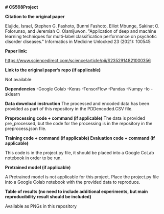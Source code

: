 **# CS598Project**

**Citation to the original paper**

Elujide, Israel, Stephen G. Fashoto, Bunmi Fashoto, Elliot Mbunge, Sakinat O. Folorunso, and Jeremiah O. Olamijuwon. "Application of deep and machine learning techniques for multi-label classification performance on psychotic disorder diseases." Informatics in Medicine Unlocked 23 (2021): 100545


**Paper link:**

https://www.sciencedirect.com/science/article/pii/S2352914821000356


**Link to the original paper’s repo (if applicable)**

Not available


**Dependencies**
-Google Colab
-Keras
-TensorFlow
-Pandas
-Numpy
-Io
-sklearn

**Data download instruction**
The processed and encoded data has been provided as part of this repository in the PDDencoded.CSV file.


**Preprocessing code + command (if applicable)**
The data is provided pre_processed, but the code for the processing is in the repository in the preprocess.json file. 


**Training code + command (if applicable)
Evaluation code + command (if applicable)**

This code is in the project.py file, it should be placed into a Google CoLab notebook in order to be run.


**Pretrained model (if applicable)**

A Pretrained model is not applicable for this project. Place the project.py file into a Google Colab notebook with the provided data to reproduce.


**Table of results (no need to include additional experiments, but main reproducibility result should be included)**

Available as PNGs in this repository


